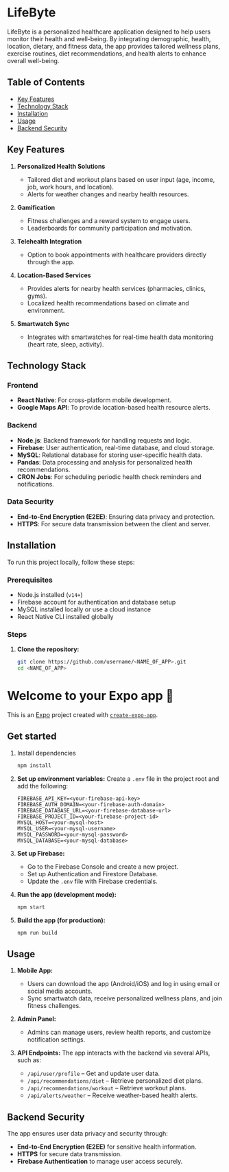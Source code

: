 # LifeByte

LifeByte is a personalized healthcare application designed to help users monitor their health and well-being. By integrating demographic, health, location, dietary, and fitness data, the app provides tailored wellness plans, exercise routines, diet recommendations, and health alerts to enhance overall well-being.

## Table of Contents

- [Key Features](#key-features)
- [Technology Stack](#technology-stack)
- [Installation](#installation)
- [Usage](#usage)
- [Backend Security](#backend-security)
  
## Key Features

1. **Personalized Health Solutions**
   - Tailored diet and workout plans based on user input (age, income, job, work hours, and location).
   - Alerts for weather changes and nearby health resources.
   
2. **Gamification**
   - Fitness challenges and a reward system to engage users.
   - Leaderboards for community participation and motivation.

3. **Telehealth Integration**
   - Option to book appointments with healthcare providers directly through the app.

4. **Location-Based Services**
   - Provides alerts for nearby health services (pharmacies, clinics, gyms).
   - Localized health recommendations based on climate and environment.

5. **Smartwatch Sync**
   - Integrates with smartwatches for real-time health data monitoring (heart rate, sleep, activity).

## Technology Stack

### Frontend
- **React Native**: For cross-platform mobile development.
- **Google Maps API**: To provide location-based health resource alerts.

### Backend
- **Node.js**: Backend framework for handling requests and logic.
- **Firebase**: User authentication, real-time database, and cloud storage.
- **MySQL**: Relational database for storing user-specific health data.
- **Pandas**: Data processing and analysis for personalized health recommendations.
- **CRON Jobs**: For scheduling periodic health check reminders and notifications.

### Data Security
- **End-to-End Encryption (E2EE)**: Ensuring data privacy and protection.
- **HTTPS**: For secure data transmission between the client and server.

## Installation

To run this project locally, follow these steps:

### Prerequisites
- Node.js installed (`v14+`)
- Firebase account for authentication and database setup
- MySQL installed locally or use a cloud instance
- React Native CLI installed globally

### Steps

1. **Clone the repository:**
   ```bash
   git clone https://github.com/username/<NAME_OF_APP>.git
   cd <NAME_OF_APP>
   ```

# Welcome to your Expo app 👋

This is an [Expo](https://expo.dev) project created with [`create-expo-app`](https://www.npmjs.com/package/create-expo-app).

## Get started

1. Install dependencies

   ```bash
   npm install
   ```

3. **Set up environment variables:**
   Create a `.env` file in the project root and add the following:

   ```
   FIREBASE_API_KEY=<your-firebase-api-key>
   FIREBASE_AUTH_DOMAIN=<your-firebase-auth-domain>
   FIREBASE_DATABASE_URL=<your-firebase-database-url>
   FIREBASE_PROJECT_ID=<your-firebase-project-id>
   MYSQL_HOST=<your-mysql-host>
   MYSQL_USER=<your-mysql-username>
   MYSQL_PASSWORD=<your-mysql-password>
   MYSQL_DATABASE=<your-mysql-database>
   ```

4. **Set up Firebase:**
   - Go to the Firebase Console and create a new project.
   - Set up Authentication and Firestore Database.
   - Update the `.env` file with Firebase credentials.

5. **Run the app (development mode):**
   ```bash
   npm start
   ```

6. **Build the app (for production):**
   ```bash
   npm run build
   ```

## Usage

1. **Mobile App:**
   - Users can download the app (Android/iOS) and log in using email or social media accounts.
   - Sync smartwatch data, receive personalized wellness plans, and join fitness challenges.

2. **Admin Panel:**
   - Admins can manage users, review health reports, and customize notification settings.

3. **API Endpoints:**
   The app interacts with the backend via several APIs, such as:
   - `/api/user/profile` – Get and update user data.
   - `/api/recommendations/diet` – Retrieve personalized diet plans.
   - `/api/recommendations/workout` – Retrieve workout plans.
   - `/api/alerts/weather` – Receive weather-based health alerts.

## Backend Security

The app ensures user data privacy and security through:
- **End-to-End Encryption (E2EE)** for sensitive health information.
- **HTTPS** for secure data transmission.
- **Firebase Authentication** to manage user access securely.
